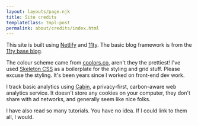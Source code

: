 ```yaml
---
layout: layouts/page.njk
title: Site credits
templateClass: tmpl-post
permalink: about/credits/index.html
---
```


This site is built using [Netlify][1] and [11ty][2]. The basic blog framework is from the [11ty base blog][3].

The colour scheme came from [coolors.co][4], aren't they the prettiest! I've used [Skeleton CSS][5] as a boilerplate for the styling and grid stuff. Please excuse the styling. It's been years since I worked on front-end dev work.

I track basic analytics using [Cabin][6], a privacy-first, carbon-aware web analytics service. It doesn't store any cookies on your computer, they don't share with ad networks, and generally seem like nice folks.

I have also read so many tutorials. You have no idea. If I could link to them all, I would.

[1]: https://www.netlify.com/
[2]: https://www.11ty.io/
[3]: https://github.com/11ty/eleventy-base-blog
[4]: https://coolors.co/dd6e42-e8dab2-4f6d7a-c0d6df-eaeaea
[5]: http://getskeleton.com/
[6]: https://withcabin.com/
